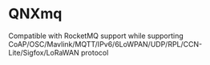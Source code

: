 # QNXmq
Compatible with RocketMQ support while supporting CoAP/OSC/Mavlink/MQTT/IPv6/6LoWPAN/UDP/RPL/CCN-Lite/Sigfox/LoRaWAN protocol
